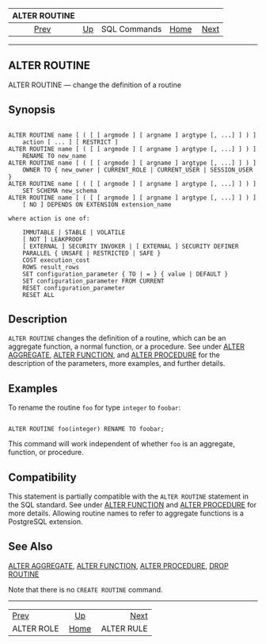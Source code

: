 

|               ALTER ROUTINE              |                                        |              |                                                       |                                          |
| :--------------------------------------: | :------------------------------------- | :----------: | ----------------------------------------------------: | ---------------------------------------: |
| [Prev](sql-alterrole.html "ALTER ROLE")  | [Up](sql-commands.html "SQL Commands") | SQL Commands | [Home](index.html "PostgreSQL 17devel Documentation") |  [Next](sql-alterrule.html "ALTER RULE") |

***

## ALTER ROUTINE

ALTER ROUTINE — change the definition of a routine

## Synopsis

```

ALTER ROUTINE name [ ( [ [ argmode ] [ argname ] argtype [, ...] ] ) ]
    action [ ... ] [ RESTRICT ]
ALTER ROUTINE name [ ( [ [ argmode ] [ argname ] argtype [, ...] ] ) ]
    RENAME TO new_name
ALTER ROUTINE name [ ( [ [ argmode ] [ argname ] argtype [, ...] ] ) ]
    OWNER TO { new_owner | CURRENT_ROLE | CURRENT_USER | SESSION_USER }
ALTER ROUTINE name [ ( [ [ argmode ] [ argname ] argtype [, ...] ] ) ]
    SET SCHEMA new_schema
ALTER ROUTINE name [ ( [ [ argmode ] [ argname ] argtype [, ...] ] ) ]
    [ NO ] DEPENDS ON EXTENSION extension_name

where action is one of:

    IMMUTABLE | STABLE | VOLATILE
    [ NOT ] LEAKPROOF
    [ EXTERNAL ] SECURITY INVOKER | [ EXTERNAL ] SECURITY DEFINER
    PARALLEL { UNSAFE | RESTRICTED | SAFE }
    COST execution_cost
    ROWS result_rows
    SET configuration_parameter { TO | = } { value | DEFAULT }
    SET configuration_parameter FROM CURRENT
    RESET configuration_parameter
    RESET ALL
```

## Description

`ALTER ROUTINE` changes the definition of a routine, which can be an aggregate function, a normal function, or a procedure. See under [ALTER AGGREGATE](sql-alteraggregate.html "ALTER AGGREGATE"), [ALTER FUNCTION](sql-alterfunction.html "ALTER FUNCTION"), and [ALTER PROCEDURE](sql-alterprocedure.html "ALTER PROCEDURE") for the description of the parameters, more examples, and further details.

## Examples

To rename the routine `foo` for type `integer` to `foobar`:

```

ALTER ROUTINE foo(integer) RENAME TO foobar;
```

This command will work independent of whether `foo` is an aggregate, function, or procedure.

## Compatibility

This statement is partially compatible with the `ALTER ROUTINE` statement in the SQL standard. See under [ALTER FUNCTION](sql-alterfunction.html "ALTER FUNCTION") and [ALTER PROCEDURE](sql-alterprocedure.html "ALTER PROCEDURE") for more details. Allowing routine names to refer to aggregate functions is a PostgreSQL extension.

## See Also

[ALTER AGGREGATE](sql-alteraggregate.html "ALTER AGGREGATE"), [ALTER FUNCTION](sql-alterfunction.html "ALTER FUNCTION"), [ALTER PROCEDURE](sql-alterprocedure.html "ALTER PROCEDURE"), [DROP ROUTINE](sql-droproutine.html "DROP ROUTINE")

Note that there is no `CREATE ROUTINE` command.

***

|                                          |                                                       |                                          |
| :--------------------------------------- | :---------------------------------------------------: | ---------------------------------------: |
| [Prev](sql-alterrole.html "ALTER ROLE")  |         [Up](sql-commands.html "SQL Commands")        |  [Next](sql-alterrule.html "ALTER RULE") |
| ALTER ROLE                               | [Home](index.html "PostgreSQL 17devel Documentation") |                               ALTER RULE |
